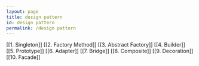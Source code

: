 ```yaml
---
layout: page  
title: design pattern 
id: design pattern
permalink: /design pattern 
---
```

[[1. Singleton]]
[[2. Factory Method]]
[[3. Abstract Factory]]
[[4. Builder]]
[[5. Prototype]]
[[6. Adapter]]
[[7. Bridge]]
[[8. Composite]]
[[9. Decoration]]
[[10. Facade]]
